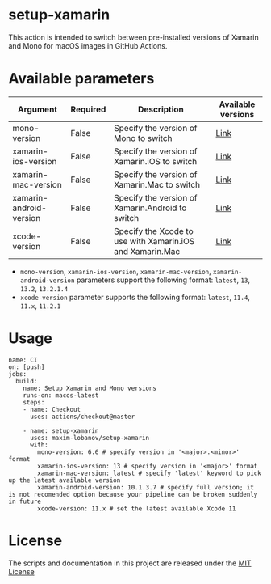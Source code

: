 # setup-xamarin
This action is intended to switch between pre-installed versions of Xamarin and Mono for macOS images in GitHub Actions.  

# Available parameters
| Argument                | Required | Description                                               | Available versions |
|-------------------------|----------|-----------------------------------------------------------|--------------------|
| mono-version            | False    | Specify the version of Mono to switch                     | [Link](https://github.com/actions/virtual-environments/blob/master/images/macos/macos-10.15-Readme.md#mono) |
| xamarin-ios-version     | False    | Specify the version of Xamarin.iOS to switch              | [Link](https://github.com/actions/virtual-environments/blob/master/images/macos/macos-10.15-Readme.md#xamarinios) |
| xamarin-mac-version     | False    | Specify the version of Xamarin.Mac to switch              | [Link](https://github.com/actions/virtual-environments/blob/master/images/macos/macos-10.15-Readme.md#xamarinmac) |
| xamarin-android-version | False    | Specify the version of Xamarin.Android to switch          | [Link](https://github.com/actions/virtual-environments/blob/master/images/macos/macos-10.15-Readme.md#xamarinandroid) |
| xcode-version           | False    | Specify the Xcode to use with Xamarin.iOS and Xamarin.Mac | [Link](https://github.com/actions/virtual-environments/blob/master/images/macos/macos-10.15-Readme.md#xcode) |

- `mono-version`, `xamarin-ios-version`, `xamarin-mac-version`, `xamarin-android-version` parameters support the following format: `latest`, `13`, `13.2`, `13.2.1.4`  
- `xcode-version` parameter supports the following format: `latest`, `11.4`, `11.x`, `11.2.1`  

# Usage
```
name: CI
on: [push]
jobs:
  build:
    name: Setup Xamarin and Mono versions
    runs-on: macos-latest
    steps:
    - name: Checkout
      uses: actions/checkout@master

    - name: setup-xamarin
      uses: maxim-lobanov/setup-xamarin
      with:
        mono-version: 6.6 # specify version in '<major>.<minor>' format
        xamarin-ios-version: 13 # specify version in '<major>' format
        xamarin-mac-version: latest # specify 'latest' keyword to pick up the latest available version
        xamarin-android-version: 10.1.3.7 # specify full version; it is not recomended option because your pipeline can be broken suddenly in future
        xcode-version: 11.x # set the latest available Xcode 11
```

# License
The scripts and documentation in this project are released under the [MIT License](LICENSE)
